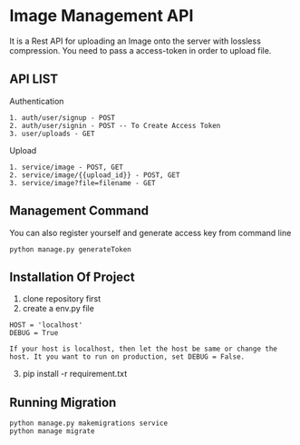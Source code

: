 # Image Management API

It is a Rest API for uploading an Image onto the server with lossless compression. You need to pass a access-token in order to 
upload file.

## API LIST

Authentication
```
1. auth/user/signup - POST
2. auth/user/signin - POST -- To Create Access Token
3. user/uploads - GET
```

Upload
```
1. service/image - POST, GET
2. service/image/{{upload_id}} - POST, GET
3. service/image?file=filename - GET
```

## Management Command
You can also register yourself and generate access key from command line
```
python manage.py generateToken
```

## Installation Of Project

1. clone repository first
2. create a env.py file
  ```
  HOST = 'localhost'
  DEBUG = True
  ```
  ```
  If your host is localhost, then let the host be same or change the host. It you want to run on production, set DEBUG = False.
  ```
3. pip install -r requirement.txt

## Running Migration
```
python manage.py makemigrations service
python manage migrate
```
